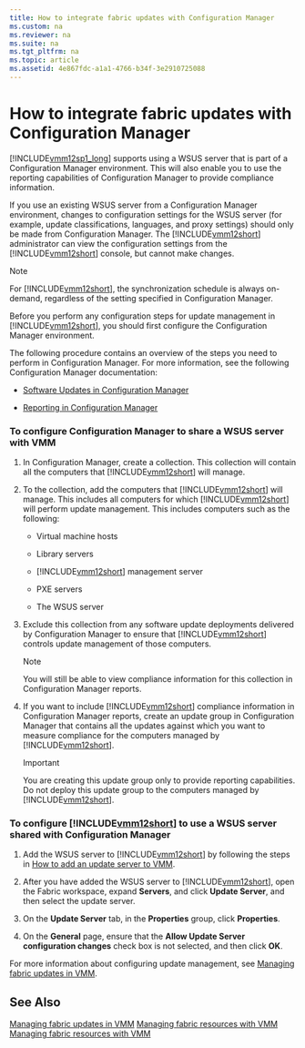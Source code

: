 ```yaml
---
title: How to integrate fabric updates with Configuration Manager
ms.custom: na
ms.reviewer: na
ms.suite: na
ms.tgt_pltfrm: na
ms.topic: article
ms.assetid: 4e867fdc-a1a1-4766-b34f-3e2910725088
---
```

# How to integrate fabric updates with Configuration Manager
[!INCLUDE[vmm12sp1_long](../../Token/vmm12sp1_long_md.md)] supports using a WSUS server that is part of a Configuration Manager environment. This will also enable you to use the reporting capabilities of Configuration Manager to provide compliance information.

If you use an existing WSUS server from a Configuration Manager environment, changes to configuration settings for the WSUS server \(for example, update classifications, languages, and proxy settings\) should only be made from Configuration Manager. The [!INCLUDE[vmm12short](../../Token/vmm12short_md.md)] administrator can view the configuration settings from the [!INCLUDE[vmm12short](../../Token/vmm12short_md.md)] console, but cannot make changes.

> [!NOTE]
> For [!INCLUDE[vmm12short](../../Token/vmm12short_md.md)], the synchronization schedule is always on\-demand, regardless of the setting specified in Configuration Manager.

Before you perform any configuration steps for update management in [!INCLUDE[vmm12short](../../Token/vmm12short_md.md)], you should first configure the Configuration Manager environment.

The following procedure contains an overview of the steps you need to perform in Configuration Manager. For more information, see the following Configuration Manager documentation:

-   [Software Updates in Configuration Manager](http://technet.microsoft.com/library/gg682068.aspx)

-   [Reporting in Configuration Manager](http://technet.microsoft.com/library/gg699377.aspx)

### To configure Configuration Manager to share a WSUS server with VMM

1.  In Configuration Manager, create a collection. This collection will contain all the computers that [!INCLUDE[vmm12short](../../Token/vmm12short_md.md)] will manage.

2.  To the collection, add the computers that [!INCLUDE[vmm12short](../../Token/vmm12short_md.md)] will manage. This includes all computers for which [!INCLUDE[vmm12short](../../Token/vmm12short_md.md)] will perform update management. This includes computers such as the following:

    -   Virtual machine hosts

    -   Library servers

    -   [!INCLUDE[vmm12short](../../Token/vmm12short_md.md)] management server

    -   PXE servers

    -   The WSUS server

3.  Exclude this collection from any software update deployments delivered by Configuration Manager to ensure that [!INCLUDE[vmm12short](../../Token/vmm12short_md.md)] controls update management of those computers.

    > [!NOTE]
    > You will still be able to view compliance information for this collection in Configuration Manager reports.

4.  If you want to include [!INCLUDE[vmm12short](../../Token/vmm12short_md.md)] compliance information in Configuration Manager reports, create an update group in Configuration Manager that contains all the updates against which you want to measure compliance for the computers managed by [!INCLUDE[vmm12short](../../Token/vmm12short_md.md)].

    > [!IMPORTANT]
    > You are creating this update group only to provide reporting capabilities. Do not deploy this update group to the computers managed by [!INCLUDE[vmm12short](../../Token/vmm12short_md.md)].

### To configure [!INCLUDE[vmm12short](../../Token/vmm12short_md.md)] to use a WSUS server shared with Configuration Manager

1.  Add the WSUS server to [!INCLUDE[vmm12short](../../Token/vmm12short_md.md)] by following the steps in [How to add an update server to VMM](How-to-add-an-update-server-to-VMM.md).

2.  After you have added the WSUS server to [!INCLUDE[vmm12short](../../Token/vmm12short_md.md)], open the Fabric workspace, expand **Servers**, and click **Update Server**, and then select the update server.

3.  On the **Update Server** tab, in the **Properties** group, click **Properties**.

4.  On the **General** page, ensure that the **Allow Update Server configuration changes** check box is not selected, and then click **OK**.

For more information about configuring update management, see [Managing fabric updates in VMM](Managing-fabric-updates-in-VMM.md).

## See Also
[Managing fabric updates in VMM](Managing-fabric-updates-in-VMM.md)
[Managing fabric resources with VMM](Managing-fabric-resources-with-VMM.md)
[Managing fabric resources with VMM](Managing-fabric-resources-with-VMM.md)


